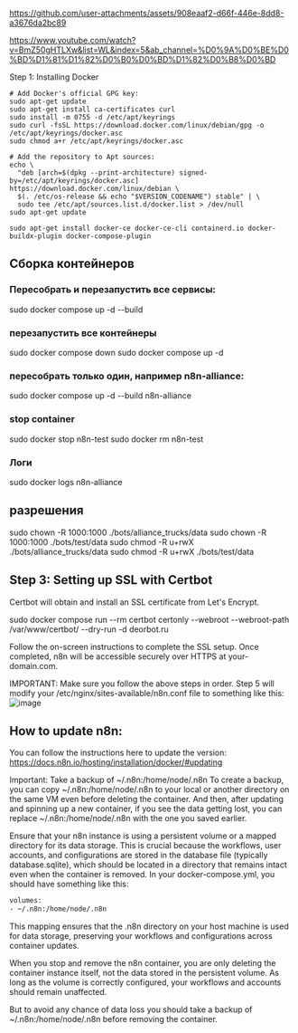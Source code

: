 https://github.com/user-attachments/assets/908eaaf2-d66f-446e-8dd8-a3676da2bc89

https://www.youtube.com/watch?v=BmZ50gHTLXw&list=WL&index=5&ab_channel=%D0%9A%D0%BE%D0%BD%D1%81%D1%82%D0%B0%D0%BD%D1%82%D0%B8%D0%BD

Step 1: Installing Docker

```
# Add Docker's official GPG key:
sudo apt-get update
sudo apt-get install ca-certificates curl
sudo install -m 0755 -d /etc/apt/keyrings
sudo curl -fsSL https://download.docker.com/linux/debian/gpg -o /etc/apt/keyrings/docker.asc
sudo chmod a+r /etc/apt/keyrings/docker.asc

# Add the repository to Apt sources:
echo \
  "deb [arch=$(dpkg --print-architecture) signed-by=/etc/apt/keyrings/docker.asc] https://download.docker.com/linux/debian \
  $(. /etc/os-release && echo "$VERSION_CODENAME") stable" | \
  sudo tee /etc/apt/sources.list.d/docker.list > /dev/null
sudo apt-get update

sudo apt-get install docker-ce docker-ce-cli containerd.io docker-buildx-plugin docker-compose-plugin

```

## Сборка контейнеров

### Пересобрать и перезапустить все сервисы:

sudo docker compose up -d --build

### перезапустить все контейнеры

sudo docker compose down
sudo docker compose up -d

### пересобрать только один, например n8n-alliance:

sudo docker compose up -d --build n8n-alliance

### stop container

sudo docker stop n8n-test
sudo docker rm n8n-test

### Логи

sudo docker logs n8n-alliance

## разрешения

sudo chown -R 1000:1000 ./bots/alliance_trucks/data
sudo chown -R 1000:1000 ./bots/test/data
sudo chmod -R u+rwX ./bots/alliance_trucks/data
sudo chmod -R u+rwX ./bots/test/data

## Step 3: Setting up SSL with Certbot

Certbot will obtain and install an SSL certificate from Let's Encrypt.

sudo docker compose run --rm certbot certonly --webroot --webroot-path /var/www/certbot/ --dry-run -d deorbot.ru


Follow the on-screen instructions to complete the SSL setup.
Once completed, n8n will be accessible securely over HTTPS at your-domain.com.

IMPORTANT: Make sure you follow the above steps in order. Step 5 will modify your /etc/nginx/sites-available/n8n.conf file to something like this:
![image](https://github.com/user-attachments/assets/344187ec-5bcf-4d97-ad35-21b6562182e5)

## How to update n8n:

You can follow the instructions here to update the version: https://docs.n8n.io/hosting/installation/docker/#updating

Important: Take a backup of ~/.n8n:/home/node/.n8n
To create a backup, you can copy ~/.n8n:/home/node/.n8n to your local or another directory on the same VM even before deleting the container. And then, after updating and spinning up a new container, if you see the data getting lost, you can replace ~/.n8n:/home/node/.n8n with the one you saved earlier.

Ensure that your n8n instance is using a persistent volume or a mapped directory for its data storage. This is crucial because the workflows, user accounts, and configurations are stored in the database file (typically database.sqlite), which should be located in a directory that remains intact even when the container is removed.
In your docker-compose.yml, you should have something like this:

```bash
volumes:
- ~/.n8n:/home/node/.n8n
```

This mapping ensures that the .n8n directory on your host machine is used for data storage, preserving your workflows and configurations across container updates.

When you stop and remove the n8n container, you are only deleting the container instance itself, not the data stored in the persistent volume. As long as the volume is correctly configured, your workflows and accounts should remain unaffected.

But to avoid any chance of data loss you should take a backup of ~/.n8n:/home/node/.n8n before removing the container.
